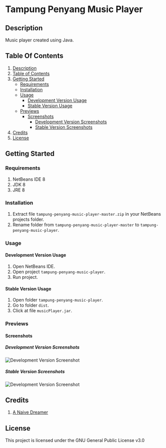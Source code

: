 # Tampung Penyang Music Player

## Description

Music player created using Java.

## Table Of Contents

1. [Description](#description)
2. [Table of Contents](#table-of-contents)
3. [Getting Started](#getting-started)
   - [Requirements](#requirements)
   - [Installation](#installation)
   - [Usage](#usage)
     - [Development Version Usage](#development-version-usage)
     - [Stable Version Usage](#stable-version-usage)
   - [Previews](#previews)
     - [Screenshots](#screenshots)
       - [Development Version Screenshots](#development-version-screenshots)
       - [Stable Version Screenshots](#stable-version-screenshots)
4. [Credits](#credits)
5. [License](#license)

## Getting Started

### Requirements

1. NetBeans IDE 8
2. JDK 8
3. JRE 8

### Installation

1. Extract file ```tampung-penyang-music-player-master.zip``` in your NetBeans projects folder.
2. Rename folder from ```tampung-penyang-music-player-master``` to ```tampung-penyang-music-player```.

### Usage

#### Development Version Usage

1. Open NetBeans IDE.
2. Open project ```tampung-penyang-music-player```.
3. Run project.

#### Stable Version Usage

1. Open folder ```tampung-penyang-music-player```.
2. Go to folder ```dist```.
3. Click at file ```musicPlayer.jar```.

### Previews

#### Screenshots

##### Development Version Screenshots

![Development Version Screenshot](https://justanaivedreamer.files.wordpress.com/2019/03/capture1.png)

##### Stable Version Screenshots

![Development Version Screenshot](https://justanaivedreamer.files.wordpress.com/2019/03/capture2.png)

## Credits

1. [A Naive Dreamer](https://github.com/A-Naive-Dreamer)

## License

This project is licensed under the GNU General Public License v3.0
